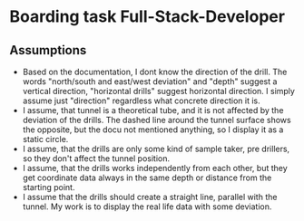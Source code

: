 # Boarding task Full-Stack-Developer

## Assumptions

* Based on the documentation, I dont know the direction of the drill. The words "north/south and east/west deviation" and "depth" suggest a vertical direction, "horizontal drills" suggest horizontal direction. I simply assume just "direction" regardless what concrete direction it is.
* I assume, that tunnel is a theoretical tube, and it is not affected by the deviation of the drills. The dashed line around the tunnel surface shows the opposite, but the docu not mentioned anything, so I display it as a static circle.
* I assume, that the drills are only some kind of sample taker, pre drillers, so they don't affect the tunnel position.
* I assume, that the drills works independently from each other, but they get coordinate data always in the same depth or distance from the starting point.
* I assume that the drills should create a straight line, parallel with the tunnel. My work is to display the real life data with some deviation.
